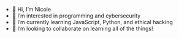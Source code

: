 - 👋 Hi, I’m Nicole
- 👀 I’m interested in programming and cybersecurity
- 🌱 I’m currently learning JavaScript, Python, and ethical hacking
- 💞️ I’m looking to collaborate on learning all of the things!

<!---
nicole440/nicole440 is a ✨ special ✨ repository because its `README.md` (this file) appears on your GitHub profile.
You can click the Preview link to take a look at your changes.
--->
